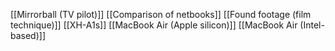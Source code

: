 [[Mirrorball (TV pilot)]]
[[Comparison of netbooks]]
[[Found footage (film technique)]]
[[XH-A1s]]
[[MacBook Air (Apple silicon)]]
[[MacBook Air (Intel-based)]]
